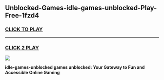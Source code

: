 
## Unblocked-Games-idle-games-unblocked-Play-Free-1fzd4
<h3>
<a href="https://premium76.site?title=idle-games-unblocked&ref=19M">CLICK TO PLAY</a></h3>
<hr>

<h3>
<a href="https://premium76.site?title=idle-games-unblocked&ref=19M">CLICK 2 PLAY</a>
  
</h3>

<a href="https://premium76.site?title=idle-games-unblocked&ref=19M"><img src="https://clearcache.store/games.png"></a>


**idle-games-unblocked games unblocked: Your Gateway to Fun and Accessible Online Gaming**
